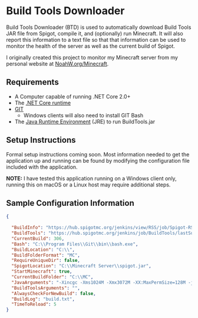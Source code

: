 # Build Tools Downloader #

Build Tools Downloader (BTD) is used to automatically download Build Tools JAR file from Spigot, compile it, and (optionally) run Minecraft. It will also report this information to a text file so that that information can be used to monitor the health of the server as well as the current build of Spigot.

I originally created this project to monitor my Minecraft server from my personal website at [NoahW.org/Minecraft](https://www.noahw.org/minecraft/).

## Requirements ##

* A Computer capable of running .NET Core 2.0+
* The [.NET Core runtime](https://dotnet.microsoft.com/download)
* [GIT](https://git-scm.com/downloads)
	* Windows clients will also need to install GIT Bash
* The [Java Runtime Environment](https://java.com/en/download/) (JRE) to run BuildTools.jar

## Setup Instructions ##

Formal setup instructions coming soon. Most information needed to get the application up and running can be found by modifying the configuration file included with the application.

**NOTE:** I have tested this application running on a Windows client only, running this on macOS or a Linux host may require additional steps.

## Sample Configuration Information ##

```json
{
  
  "BuildInfo": "https://hub.spigotmc.org/jenkins/view/RSS/job/Spigot-RSS/lastSuccessfulBuild/api/xml",
  "BuildTools": "https://hub.spigotmc.org/jenkins/job/BuildTools/lastSuccessfulBuild/artifact/target/BuildTools.jar",
  "CurrentBuild": 306,
  "Bash": "C:\\Program Files\\Git\\bin\\bash.exe",
  "BuildLocation": "C:\\",
  "BuildFolderFormat": "MC",
  "RequireUniqueDir": false,
  "SpigotLocation": "C:\\Minecraft Server\\spigot.jar",
  "StartMinecraft": true,
  "CurrentBuildFolder": "C:\\MC",
  "JavaArguments": "-Xincgc -Xms1024M -Xmx3072M -XX:MaxPermSize=128M -jar",
  "BuildToolsArguments": "",
  "AlwaysCheckForNewBuild": false,
  "BuildLog": "build.txt",
  "TimeToReload": 5
}
```
